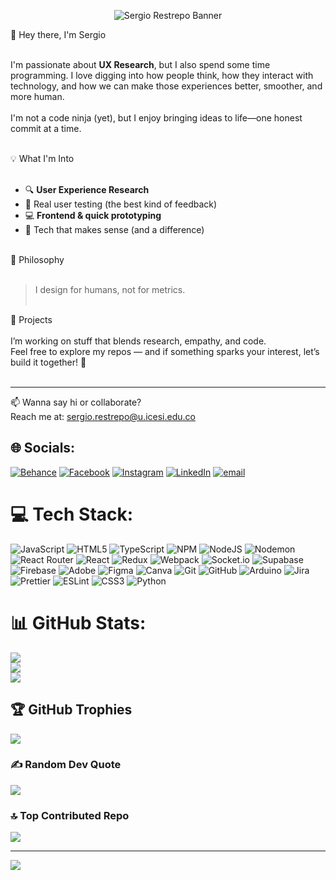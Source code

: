 <p align="center">
  <img src="https://github.com/SergioRP18/My-banner/blob/main/Behance%20cover%20-%204.png?raw=true" alt="Sergio Restrepo Banner" style="max-width: 100%;">
</p>

👋 Hey there, I'm Sergio<br><br>

I'm passionate about **UX Research**, but I also spend some time programming. I love digging into how people think, how they interact with technology, and how we can make those experiences better, smoother, and more human.<br><br>
I'm not a code ninja (yet), but I enjoy bringing ideas to life—one honest commit at a time.<br><br>

💡 What I'm Into<br><br>
- 🔍 **User Experience Research**  <br>
- 🧪 Real user testing (the best kind of feedback)<br>
- 💻 **Frontend & quick prototyping**<br>
- 🤝 Tech that makes sense (and a difference)<br><br>

🧠 Philosophy<br><br>
> I design for humans, not for metrics.<br><br>

🚀 Projects<br><br>
I’m working on stuff that blends research, empathy, and code.  <br>
Feel free to explore my repos — and if something sparks your interest, let’s build it together! 🌱<br><br>

---

📫 Wanna say hi or collaborate?  <br>
Reach me at: sergio.restrepo@u.icesi.edu.co<br>

## 🌐 Socials:
[![Behance](https://img.shields.io/badge/Behance-1769ff?logo=behance&logoColor=white)](https://www.behance.net/sergiorestrepo)
[![Facebook](https://img.shields.io/badge/Facebook-%231877F2.svg?logo=Facebook&logoColor=white)](https://www.facebook.com/share/15eV4SsU32/)
[![Instagram](https://img.shields.io/badge/Instagram-%23E4405F.svg?logo=Instagram&logoColor=white)](https://www.instagram.com/sergio_restrepo_p?igsh=MjJ6YWN6bXZ5ZGls)
[![LinkedIn](https://img.shields.io/badge/LinkedIn-%230077B5.svg?logo=linkedin&logoColor=white)](https://www.linkedin.com/in/sergio-restrepo-prado-0bb298313?utm_source=share&utm_campaign=share_via&utm_content=profile&utm_medium=android_app)
[![email](https://img.shields.io/badge/Email-D14836?logo=gmail&logoColor=white)](mailto:sergio.restrepo@u.icesi.edu.co) 

# 💻 Tech Stack:
![JavaScript](https://img.shields.io/badge/javascript-%23323330.svg?style=for-the-badge&logo=javascript&logoColor=%23F7DF1E)
![HTML5](https://img.shields.io/badge/html5-%23E34F26.svg?style=for-the-badge&logo=html5&logoColor=white)
![TypeScript](https://img.shields.io/badge/typescript-%23007ACC.svg?style=for-the-badge&logo=typescript&logoColor=white)
![NPM](https://img.shields.io/badge/NPM-%23CB3837.svg?style=for-the-badge&logo=npm&logoColor=white)
![NodeJS](https://img.shields.io/badge/node.js-6DA55F?style=for-the-badge&logo=node.js&logoColor=white)
![Nodemon](https://img.shields.io/badge/NODEMON-%23323330.svg?style=for-the-badge&logo=nodemon&logoColor=%BBDEAD)
![React Router](https://img.shields.io/badge/React_Router-CA4245?style=for-the-badge&logo=react-router&logoColor=white)
![React](https://img.shields.io/badge/react-%2320232a.svg?style=for-the-badge&logo=react&logoColor=%2361DAFB)
![Redux](https://img.shields.io/badge/redux-%23593d88.svg?style=for-the-badge&logo=redux&logoColor=white)
![Webpack](https://img.shields.io/badge/webpack-%238DD6F9.svg?style=for-the-badge&logo=webpack&logoColor=black)
![Socket.io](https://img.shields.io/badge/Socket.io-black?style=for-the-badge&logo=socket.io&badgeColor=010101)
![Supabase](https://img.shields.io/badge/Supabase-3ECF8E?style=for-the-badge&logo=supabase&logoColor=white)
![Firebase](https://img.shields.io/badge/firebase-a08021?style=for-the-badge&logo=firebase&logoColor=ffcd34)
![Adobe](https://img.shields.io/badge/adobe-%23FF0000.svg?style=for-the-badge&logo=adobe&logoColor=white)
![Figma](https://img.shields.io/badge/figma-%23F24E1E.svg?style=for-the-badge&logo=figma&logoColor=white)
![Canva](https://img.shields.io/badge/Canva-%2300C4CC.svg?style=for-the-badge&logo=Canva&logoColor=white)
![Git](https://img.shields.io/badge/git-%23F05033.svg?style=for-the-badge&logo=git&logoColor=white)
![GitHub](https://img.shields.io/badge/github-%23121011.svg?style=for-the-badge&logo=github&logoColor=white)
![Arduino](https://img.shields.io/badge/-Arduino-00979D?style=for-the-badge&logo=Arduino&logoColor=white)
![Jira](https://img.shields.io/badge/jira-%230A0FFF.svg?style=for-the-badge&logo=jira&logoColor=white)
![Prettier](https://img.shields.io/badge/prettier-%23F7B93E.svg?style=for-the-badge&logo=prettier&logoColor=black)
![ESLint](https://img.shields.io/badge/ESLint-4B3263?style=for-the-badge&logo=eslint&logoColor=white)
![CSS3](https://img.shields.io/badge/css3-%231572B6.svg?style=for-the-badge&logo=css3&logoColor=white)
![Python](https://img.shields.io/badge/python-3670A0?style=for-the-badge&logo=python&logoColor=ffdd54)

# 📊 GitHub Stats:
![](https://github-readme-stats.vercel.app/api?username=SergioRP18&theme=dark&hide_border=false&include_all_commits=true&count_private=false)<br/>
![](https://nirzak-streak-stats.vercel.app/?user=SergioRP18&theme=dark&hide_border=false)<br/>
![](https://github-readme-stats.vercel.app/api/top-langs/?username=SergioRP18&theme=dark&hide_border=false&include_all_commits=true&count_private=false&layout=compact)

## 🏆 GitHub Trophies
![](https://github-profile-trophy.vercel.app/?username=SergioRP18&theme=shadow_blue&no-frame=false&no-bg=false&margin-w=4)

### ✍️ Random Dev Quote
![](https://quotes-github-readme.vercel.app/api?type=horizontal&theme=radical)

### 🔝 Top Contributed Repo
![](https://github-contributor-stats.vercel.app/api?username=SergioRP18&limit=5&theme=onedark&combine_all_yearly_contributions=true)

---
[![](https://visitcount.itsvg.in/api?id=SergioRP_18&icon=0&color=0)](https://visitcount.itsvg.in)

<!-- Proudly created with GPRM ( https://gprm.itsvg.in ) -->
